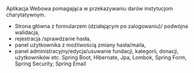 Aplikacja Webowa pomagająca w przekazywaniu darów instytucjom charytatywnym. 
- Strona główna z formularzem (działającym po zalogowaniu)/ podwójna walidacja,
- rejestracja /sprawdzanie hasła,
-  panel użytkownika z możliwością zmiany hasła/maila,
-  panel administracyjny/edycja/usuwanie fundacji, kategorii, donacji, użytkowników etc.
Spring Boot, Hibernate, Jpa, Lombok, Spring Form, Spring Security, Spring Email
